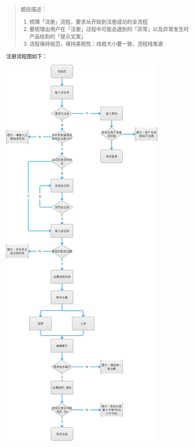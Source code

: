 > 题目描述：
>
> 1. 梳理「注册」流程，要求从开始到注册成功的全流程
> 2. 要梳理出用户在「注册」过程中可能会遇到的「异常」以及异常发生时产品给到的「提示文案」
> 3. 流程保持规范，保持美观性：线框大小要一致，流程线笔直

注册流程图如下：

![注册流程图](img/jimu_register_flow.png)